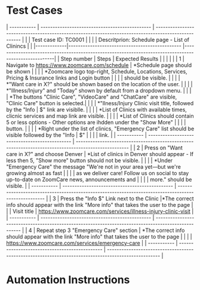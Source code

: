 # Test Cases

| ----------- | ---------------------------------------------- | ---------------------------------------------------------------------------------------------------- |
|             | Test case ID: TC0001                           |                                                                                                      |
|             | Descritprion: Schedule page - List of Clinincs |                                                                                                      |
|-------------|----------------------------------------------- |------------------------------------------------------------------------------------------------------|
| Step number | Steps                                          | Expected Results                                                                                     | 
|             |                                                |                                                                                                      |
| 1           | Navigate to https://www.zoomcare.com/schedule  | *Schedule page should be shown                                                                       |
|             |                                                | *Zoomcare logo top-right, Schedule, Locations, Services, Pricing & Insurance links and Login button  |
|             |                                                |  should be visible.                                                                                  |
|             |                                                | *"Want care in X?" should be shown based on the location of the user.                                |
|             |                                                | *"Illness/Injury" and "Today" shown by default from a dropdown menu.                                 |
|             |                                                | *The buttons "Clinic Care", "VideoCare" and "ChatCare" are visible, "Clinic Care" button is selected.|
|             |                                                | *"Ilness/Injury Clinic visit title, followed by the "Info | $" link are visiblle.                    |
|             |                                                | *List of Clinics with available times, clicnic services and map link are visible.                    |
|             |                                                | *List of Clinics should contain 5 or less options - Other options are ihdden under the "Show More"   |
|             |                                                |  button.                                                                                             |
|             |                                                | *Right under the list of clinics, "Emergency Care" list should be visible followed by the "Info | $" |  |             |                                                |  link.                                                                                               |
| ----------- | ---------------------------------------------- | ---------------------------------------------------------------------------------------------------- |
| 2           | Press on "Want care in X?" and choose Denver   | *List of clinics in Denver should appear - If less then 5, "Show more" button should not be visible. |
|             |                                                | *Under "Emergency Care" the message "We're not in your area yet—but we're growing almost as fast     |
|             |                                                |  as we deliver care! Follow us on social to stay up-to-date on ZoomCare news, announcements and      |
|             |                                                |  more." should be visible.                                                                           | 
| ----------- | ---------------------------------------------- | ---------------------------------------------------------------------------------------------------- |
| 3           | Press the "Info $" Link next to the Clinic   |*The correct info should appear with the link "More info" that takes the user to the page             |
|             | Visit title                                    |  https://www.zoomcare.com/services/illness-injury-clinic-visit                                       |
| ----------- | ---------------------------------------------- | ---------------------------------------------------------------------------------------------------- |
| 4           | Repeat step 3 "Emergency Care" section         | *The correct info should appear with the link "More info" that takes the user to the page            |
|             |                                                | https://www.zoomcare.com/services/emergency-care                                                     |
| ----------- | ---------------------------------------------- | ---------------------------------------------------------------------------------------------------- |



# Automation Instructions

